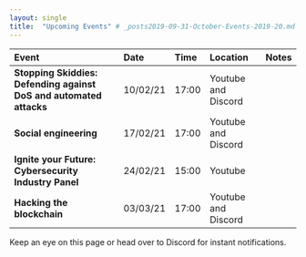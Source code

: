 ```yaml
---
layout: single
title:  "Upcoming Events" # _posts2019-09-31-October-Events-2019-20.md 
---
```

| Event | Date | Time | Location | Notes
|:-----------------|:----------|:-----------|:-----------|:-----------|
| __Stopping Skiddies: Defending against DoS and automated attacks__ | 10/02/21 | 17:00 | Youtube and Discord |  |
| __Social engineering__ | 17/02/21 | 17:00 | Youtube and Discord | |
| __Ignite your Future: Cybersecurity Industry Panel__ | 24/02/21 | 15:00 | Youtube | |
| __Hacking the blockchain__ | 03/03/21 | 17:00 | Youtube and Discord | |

Keep an eye on this page or head over to Discord for instant notifications.
